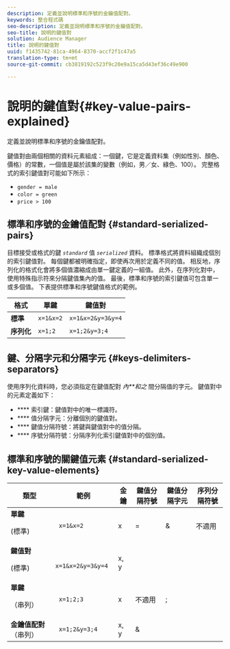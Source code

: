 ```yaml
---
description: 定義並說明標準和序號的金鑰值配對。
keywords: 整合程式碼
seo-description: 定義並說明標準和序號的金鑰值配對。
seo-title: 說明的鍵值對
solution: Audience Manager
title: 說明的鍵值對
uuid: f1435742-81ca-4964-8370-accf2f1c47a5
translation-type: tm+mt
source-git-commit: cb3819192c523f9c20e9a15ca5d43ef36c49e900

---
```



# 說明的鍵值對{#key-value-pairs-explained}

定義並說明標準和序號的金鑰值配對。

<!-- 

c_key_value_explained.xml

 -->

鍵值對由兩個相關的資料元素組成：一個鍵，它是定義資料集（例如性別、顏色、價格）的常數，一個值是屬於該集的變數（例如，男／女、綠色、100）。 完整格式的索引鍵值對可能如下所示：

* `gender = male`
* `color = green`
* `price > 100`

## 標準和序號的金鑰值配對 {#standard-serialized-pairs}

目標接受或格式的鍵 *`standard`* 值 *`serialized`* 資料。 標準格式將資料組織成個別的索引鍵值對。 每個鍵都被明確指定，即使再次用於定義不同的值。 相反地，序列化的格式化會將多個值濃縮成由單一鍵定義的一組值。 此外，在序列化對中，使用特殊指示符來分隔鍵值集內的值。 最後，標準和序號的索引鍵值可包含單一或多個值。 下表提供標準和序號鍵值格式的範例。

| 格式 | 單鍵 | 鍵值對 |
|---|---|---|
| **標準** | `x=1&x=2` | `x=1&x=2&y=3&y=4` |
| **序列化** | `x=1;2` | `x=1;2&y=3;4` |



## 鍵、分隔字元和分隔字元 {#keys-delimiters-separators}

使用序列化資料時，您必須指定在鍵值配對 *內**和之* 間分隔值的字元。 鍵值對中的元素定義如下：

* **** 索引鍵：鍵值對中的唯一標識符。
* **** 值分隔字元：分離個別的鍵值對。
* **** 鍵值分隔符號：將鍵與鍵值對中的值分隔。
* **** 序號分隔符號：分隔序列化索引鍵值對中的個別值。

## 標準和序號的關鍵值元素 {#standard-serialized-key-value-elements}

<table id="table_62B0498441034A719C9DB57276777D40"> 
 <thead> 
  <tr> 
   <th colname="col1" class="entry"> 類型 </th> 
   <th colname="col2" class="entry"> 範例 </th> 
   <th colname="col3" class="entry"> 金鑰 </th> 
   <th colname="col4" class="entry"> 鍵值分隔符號 </th> 
   <th colname="col5" class="entry"> 鍵值分隔字元 </th> 
   <th colname="col6" class="entry"> 序列分隔符號 </th> 
  </tr> 
 </thead>
 <tbody> 
  <tr> 
   <td colname="col1"> <b>單鍵</b> <p>(標準) </p> </td> 
   <td colname="col2"> <code> x=1&amp;x=2 </code> </td> 
   <td colname="col3"> x </td> 
   <td colname="col4" morerows="3"> = </td> 
   <td colname="col5" morerows="1"> &amp; </td> 
   <td colname="col6" morerows="1"> 不適用 </td> 
  </tr> 
  <tr> 
   <td colname="col1"> <b>鍵值對</b> <p>(標準) </p> </td> 
   <td colname="col2"> <code> x=1&amp;x=2&amp;y=3&amp;y=4 </code> </td> 
   <td colname="col3"> x, y </td> 
  </tr> 
  <tr> 
   <td colname="col1"> <b>單鍵</b> <p>（串列） </p> </td> 
   <td colname="col2"> <code> x=1;2;3 </code> </td> 
   <td colname="col3"> x </td> 
   <td colname="col5"> 不適用 </td> 
   <td colname="col6" morerows="1"> ; </td> 
  </tr> 
  <tr> 
   <td colname="col1"> <b>金鑰值配對</b> （串列） </td> 
   <td colname="col2"> <code> x=1;2&amp;y=3;4 </code> </td> 
   <td colname="col3"> x, y </td> 
   <td colname="col5"> &amp; </td> 
  </tr> 
 </tbody> 
</table>

